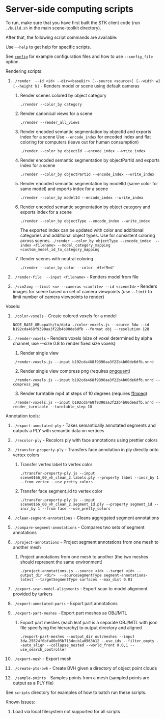 Server-side computing scripts
=============================

To run, make sure that you have first built the STK client code (run `./build.sh` in the main scene-toolkit directory).

After that, the following script commands are available:

Use `--help` to get help for specific scripts.

See [`config`](config/README.md) for example configuration files and how to use `--config_file` option.

Rendering scripts:

1. `./render  --id <id> --dir=<baseDir> [--source <source>] [--width w] [--height h]` - Renders model or scene using default cameras
    
    1. Render scenes colored by object category
        
        `./render --color_by category`
    
    2. Render canonical views for a scene

        `./render --render_all_views`

    3. Render encoded semantic segmentation by objectId and exports index for a scene
       Use `--encode_index` for encoded index and flat coloring for computers (leave out for human consumption)

        `./render --color_by objectId --encode_index --write_index`

    5. Render encoded semantic segmentation by objectPartId and exports index for a scene

        `./render --color_by objectPartId --encode_index --write_index`

    6. Render encoded semantic segmentation by modelId (same color for same model) and exports index for a scene

        `./render --color_by modelId --encode_index --write_index`

    7. Render encoded semantic segmentation by object category and exports index for a scene

        `./render --color_by objectType --encode_index --write_index`
  
       The exported index can be updated with color and additional categories and additional object types.  Use for consistent coloring across scenes.
        `./render --color_by objectType --encode_index  --index <filename> --model_category_mapping <custom_model_id_to_category_mapping`

    8. Render scenes with neutral coloring
        
        `./render --color_by color --color '#fef9ed'`

1. `./render-file  --input <filename>` - Renders model from file

2. `./scn2img --limit <n> --cameras <camfile> --id <sceneId>` - Renders images for scene based on set of camera viewpoints 
  (use `--limit` to limit number of camera viewpoints to render)

Voxels:

1. `./color-voxels` - Create colored voxels for a model
   
   `NODE_BASE_URL=path/to/data ./color-voxels.js --source 3dw --id b192cda468f9390aa3f22b4b00de6dfb --format obj --resolution 128`
   
2. `./render-voxels` - Renders voxels (size of voxel determined by alpha channel, use --size 0.8 to render fixed size voxels)
    1. Render single view

      `./render-voxels.js --input b192cda468f9390aa3f22b4b00de6dfb.nrrd`

    2. Render single view compress png (requires [pngquant](https://pngquant.org/))
    
      `./render-voxels.js --input b192cda468f9390aa3f22b4b00de6dfb.nrrd --compress_png`
    
    3. Render turntable mp4 at steps of 10 degrees (requires [ffmpeg](https://ffmpeg.org/))
    
      `./render-voxels.js --input b192cda468f9390aa3f22b4b00de6dfb.nrrd --render_turntable --turntable_step 10`

Annotation tools:

1. `./export-annotated-ply` - Takes semantically annotated segments and outputs a PLY with semantic data on vertices

1. `./recolor-ply` - Recolors ply with face annotations using prettier colors

1. `./transfer-property-ply` - Transfers face annotation in ply directly onto vertex colors

    1. Transfer vertex label to vertex color

       `./transfer-property-ply.js --input scene0166_00_vh_clean_2.labels.ply --property label --incr_by 1 --from vertex --use_pretty_colors`

    2. Transfer face segment_id to vertex color

       `./transfer-property-ply.js --input scene0166_00_vh_clean_2.segment_id.ply --property segment_id --incr_by 1 --from face --use_pretty_colors`

1. `./clean-segment-annotations` - Cleans aggregated segment annotations

1. `./compare-segment-annotations` - Compares two sets of segment annotations

1. `./project-annotations` - Project segment annotations from one mesh to another mesh
    
    1. Project annotations from one mesh to another (the two meshes should represent the same environment)

       `./project-annotations.js --source <id> --target <id> --output_dir <dir>  --sourceSegmentType segment-annotations-latest --targetSegmentType surfaces --max_dist 0.01`       


1. `./export-scan-model-alignments` - Export scan to model alignment provided by turkers

1. `./export-annotated-parts` - Export part annotations

1. `./export-part-meshes` - Export part meshes as OBJ/MTL

   1. Export part meshes (each leaf part is a separate OBJ/MTL with json file specifying the hierarchy) to output directory and aligned

      `./export-part-meshes --output_dir out/meshes --input 3dw.25524f6bfa80e05b713decb1a0563b12 --use_ids --filter_empty --auto_align --collapse_nested --world_front 0,0,1 --use_search_controller`

1. `./export-mesh` - Export mesh

1. `./create-pts-bvh` - Create BVH given a directory of object point clouds

1. `./sample-points` - Samples points from a mesh (sampled points are output as a PLY file)

See `scripts` directory for examples of how to batch run these scripts.

Known Issues:

1. Load via local filesystem not supported for all scripts
